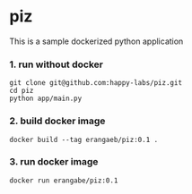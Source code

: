# piz

This is a sample dockerized python application

### 1. run without docker 
```
git clone git@github.com:happy-labs/piz.git
cd piz
python app/main.py
```

### 2. build docker image

```
docker build --tag erangaeb/piz:0.1 .
```

### 3. run docker image
```
docker run erangabe/piz:0.1
```
